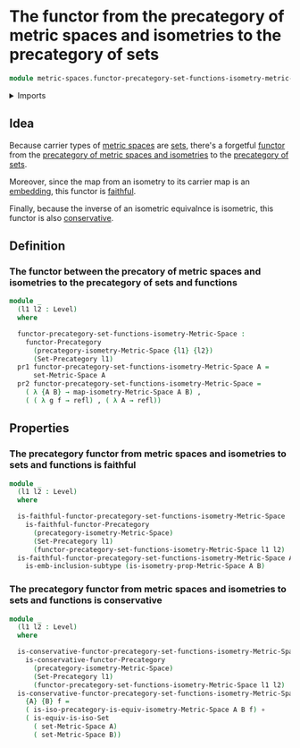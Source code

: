 # The functor from the precategory of metric spaces and isometries to the precategory of sets

```agda
module metric-spaces.functor-precategory-set-functions-isometry-metric-spaces where
```

<details><summary>Imports</summary>

```agda
open import category-theory.conservative-functors-precategories
open import category-theory.faithful-functors-precategories
open import category-theory.functors-precategories
open import category-theory.isomorphisms-in-precategories
open import category-theory.maps-precategories
open import category-theory.precategories

open import foundation.category-of-sets
open import foundation.dependent-pair-types
open import foundation.equivalences
open import foundation.function-extensionality
open import foundation.function-types
open import foundation.fundamental-theorem-of-identity-types
open import foundation.homotopies
open import foundation.identity-types
open import foundation.isomorphisms-of-sets
open import foundation.subtypes
open import foundation.universe-levels

open import metric-spaces.isometry-metric-spaces
open import metric-spaces.metric-spaces
open import metric-spaces.precategory-of-metric-spaces-and-isometries
```

</details>

## Idea

Because carrier types of [metric spaces](metric-spaces.metric-spaces.md) are
[sets](foundation.sets.md), there's a forgetful
[functor](category-theory.functors-precategories.md) from the
[precategory of metric spaces and isometries](metric-spaces.precategory-of-metric-spaces-and-isometries.md)
to the [precategory of sets](foundation.category-of-sets.md).

Moreover, since the map from an isometry to its carrier map is an
[embedding](foundation.embeddings.md), this functor is
[faithful](category-theory.faithful-functors-precategories.md).

Finally, because the inverse of an isometric equivalnce is isometric, this
functor is also
[conservative](category-theory.conservative-functors-precategories.md).

## Definition

### The functor between the precatory of metric spaces and isometries to the precategory of sets and functions

```agda
module _
  (l1 l2 : Level)
  where

  functor-precategory-set-functions-isometry-Metric-Space :
    functor-Precategory
      (precategory-isometry-Metric-Space {l1} {l2})
      (Set-Precategory l1)
  pr1 functor-precategory-set-functions-isometry-Metric-Space A =
      set-Metric-Space A
  pr2 functor-precategory-set-functions-isometry-Metric-Space =
    ( λ {A B} → map-isometry-Metric-Space A B) ,
    ( ( λ g f → refl) , ( λ A → refl))
```

## Properties

### The precategory functor from metric spaces and isometries to sets and functions is faithful

```agda
module _
  (l1 l2 : Level)
  where

  is-faithful-functor-precategory-set-functions-isometry-Metric-Space :
    is-faithful-functor-Precategory
      (precategory-isometry-Metric-Space)
      (Set-Precategory l1)
      (functor-precategory-set-functions-isometry-Metric-Space l1 l2)
  is-faithful-functor-precategory-set-functions-isometry-Metric-Space A B =
    is-emb-inclusion-subtype (is-isometry-prop-Metric-Space A B)
```

### The precategory functor from metric spaces and isometries to sets and functions is conservative

```agda
module _
  (l1 l2 : Level)
  where

  is-conservative-functor-precategory-set-functions-isometry-Metric-Space :
    is-conservative-functor-Precategory
      (precategory-isometry-Metric-Space)
      (Set-Precategory l1)
      (functor-precategory-set-functions-isometry-Metric-Space l1 l2)
  is-conservative-functor-precategory-set-functions-isometry-Metric-Space
    {A} {B} f =
    ( is-iso-precategory-is-equiv-isometry-Metric-Space A B f) ∘
    ( is-equiv-is-iso-Set
      ( set-Metric-Space A)
      ( set-Metric-Space B))
```
